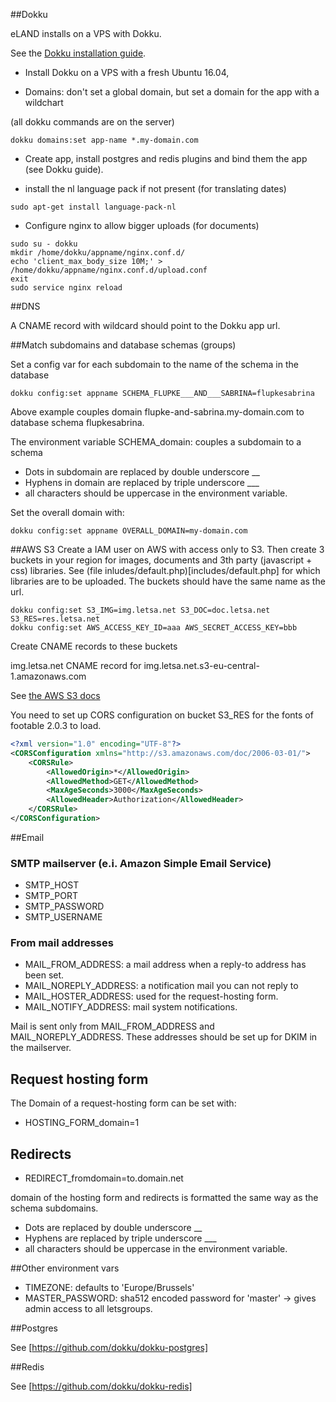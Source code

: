 ##Dokku

eLAND installs on a VPS with Dokku.

See the [Dokku installation guide](http://dokku.viewdocs.io/dokku/getting-started/installation).

* Install Dokku on a VPS with a fresh Ubuntu 16.04,

* Domains: don't set a global domain, but set a domain for the app with a wildchart

(all dokku commands are on the server)

```
dokku domains:set app-name *.my-domain.com
```

* Create app, install postgres and redis plugins and bind them the app (see Dokku guide).

* install the nl language pack if not present (for translating dates)

```shell
sudo apt-get install language-pack-nl
```

* Configure nginx to allow bigger uploads (for documents)
```shell
sudo su - dokku
mkdir /home/dokku/appname/nginx.conf.d/
echo 'client_max_body_size 10M;' > /home/dokku/appname/nginx.conf.d/upload.conf
exit
sudo service nginx reload
```

##DNS

A CNAME record with wildcard should point to the Dokku app url.

##Match subdomains and database schemas (groups)

Set a config var for each subdomain to the name of the schema in the database
```shell
dokku config:set appname SCHEMA_FLUPKE___AND___SABRINA=flupkesabrina
```

Above example couples domain flupke-and-sabrina.my-domain.com to database schema flupkesabrina.

The environment variable SCHEMA_domain: couples a subdomain to a schema

* Dots in subdomain are replaced by double underscore __
* Hyphens in domain are replaced by triple underscore ___
* all characters should be uppercase in the environment variable.

Set the overall domain with:

```shell
dokku config:set appname OVERALL_DOMAIN=my-domain.com
```

##AWS S3
Create a IAM user on AWS with access only to S3. Then create 3 buckets in your region for images, documents and 3th party (javascript + css) libraries.
See (file inludes/default.php)[includes/default.php] for which libraries are to be uploaded. 
The buckets should have the same name as the url.

```shell
dokku config:set S3_IMG=img.letsa.net S3_DOC=doc.letsa.net S3_RES=res.letsa.net
dokku config:set AWS_ACCESS_KEY_ID=aaa AWS_SECRET_ACCESS_KEY=bbb
```

Create CNAME records to these buckets

img.letsa.net CNAME record for img.letsa.net.s3-eu-central-1.amazonaws.com

See [the AWS S3 docs](http://docs.aws.amazon.com/AmazonS3/latest/dev/VirtualHosting.html)

You need to set up CORS configuration on bucket S3_RES for the fonts of footable 2.0.3 to load.

```xml
<?xml version="1.0" encoding="UTF-8"?>
<CORSConfiguration xmlns="http://s3.amazonaws.com/doc/2006-03-01/">
    <CORSRule>
        <AllowedOrigin>*</AllowedOrigin>
        <AllowedMethod>GET</AllowedMethod>
        <MaxAgeSeconds>3000</MaxAgeSeconds>
        <AllowedHeader>Authorization</AllowedHeader>
    </CORSRule>
</CORSConfiguration>
```
##Email

### SMTP mailserver (e.i. Amazon Simple Email Service)
* SMTP_HOST
* SMTP_PORT
* SMTP_PASSWORD
* SMTP_USERNAME

### From mail addresses

* MAIL_FROM_ADDRESS: a mail address when a reply-to address has been set.
* MAIL_NOREPLY_ADDRESS: a notification mail you can not reply to
* MAIL_HOSTER_ADDRESS: used for the request-hosting form.
* MAIL_NOTIFY_ADDRESS: mail system notifications.

Mail is sent only from MAIL_FROM_ADDRESS and MAIL_NOREPLY_ADDRESS.
These addresses should be set up for DKIM in the mailserver.

## Request hosting form

The Domain of a request-hosting form can be set with:

* HOSTING_FORM_domain=1

## Redirects

* REDIRECT_fromdomain=to.domain.net

domain of the hosting form and redirects is formatted the same way as the schema subdomains.

* Dots are replaced by double underscore __
* Hyphens are replaced by triple underscore ___
* all characters should be uppercase in the environment variable.

##Other environment vars

* TIMEZONE: defaults to 'Europe/Brussels'
* MASTER_PASSWORD: sha512 encoded password for 'master' -> gives admin access to all letsgroups.

##Postgres

See [https://github.com/dokku/dokku-postgres]

##Redis

See [https://github.com/dokku/dokku-redis]



